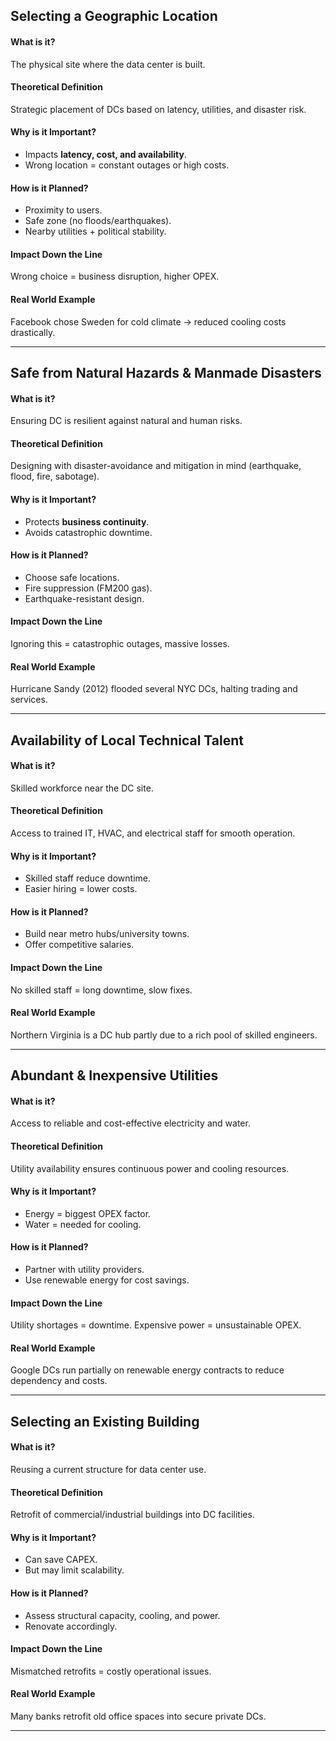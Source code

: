 ## Selecting a Geographic Location

#### What is it?
The physical site where the data center is built.

#### Theoretical Definition
Strategic placement of DCs based on latency, utilities, and disaster risk.

#### Why is it Important?
- Impacts **latency, cost, and availability**.  
- Wrong location = constant outages or high costs.  

#### How is it Planned?
- Proximity to users.  
- Safe zone (no floods/earthquakes).  
- Nearby utilities + political stability.  

#### Impact Down the Line
Wrong choice = business disruption, higher OPEX.

#### Real World Example
Facebook chose Sweden for cold climate → reduced cooling costs drastically.

---

## Safe from Natural Hazards & Manmade Disasters

#### What is it?
Ensuring DC is resilient against natural and human risks.

#### Theoretical Definition
Designing with disaster-avoidance and mitigation in mind (earthquake, flood, fire, sabotage).

#### Why is it Important?
- Protects **business continuity**.  
- Avoids catastrophic downtime.  

#### How is it Planned?
- Choose safe locations.  
- Fire suppression (FM200 gas).  
- Earthquake-resistant design.  

#### Impact Down the Line
Ignoring this = catastrophic outages, massive losses.

#### Real World Example
Hurricane Sandy (2012) flooded several NYC DCs, halting trading and services.

---

## Availability of Local Technical Talent

#### What is it?
Skilled workforce near the DC site.

#### Theoretical Definition
Access to trained IT, HVAC, and electrical staff for smooth operation.

#### Why is it Important?
- Skilled staff reduce downtime.  
- Easier hiring = lower costs.  

#### How is it Planned?
- Build near metro hubs/university towns.  
- Offer competitive salaries.  

#### Impact Down the Line
No skilled staff = long downtime, slow fixes.

#### Real World Example
Northern Virginia is a DC hub partly due to a rich pool of skilled engineers.

---

## Abundant & Inexpensive Utilities

#### What is it?
Access to reliable and cost-effective electricity and water.

#### Theoretical Definition
Utility availability ensures continuous power and cooling resources.

#### Why is it Important?
- Energy = biggest OPEX factor.  
- Water = needed for cooling.  

#### How is it Planned?
- Partner with utility providers.  
- Use renewable energy for cost savings.  

#### Impact Down the Line
Utility shortages = downtime. Expensive power = unsustainable OPEX.

#### Real World Example
Google DCs run partially on renewable energy contracts to reduce dependency and costs.

---

## Selecting an Existing Building

#### What is it?
Reusing a current structure for data center use.

#### Theoretical Definition
Retrofit of commercial/industrial buildings into DC facilities.

#### Why is it Important?
- Can save CAPEX.  
- But may limit scalability.  

#### How is it Planned?
- Assess structural capacity, cooling, and power.  
- Renovate accordingly.  

#### Impact Down the Line
Mismatched retrofits = costly operational issues.

#### Real World Example
Many banks retrofit old office spaces into secure private DCs.

---
